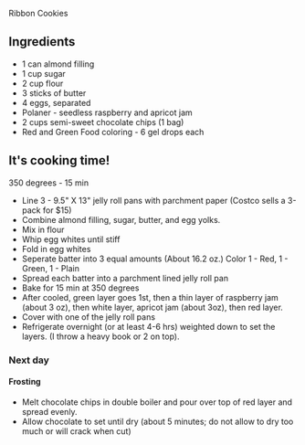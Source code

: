 Ribbon Cookies

## Ingredients
- 1 can almond filling
- 1 cup sugar
- 2 cup flour
- 3 sticks of butter
- 4 eggs, separated
- Polaner - seedless raspberry and apricot jam
- 2 cups semi-sweet chocolate chips (1 bag)
- Red and Green Food coloring - 6 gel drops each

## It's cooking time!
350 degrees - 15 min 

- Line 3 - 9.5" X 13" jelly roll pans with parchment paper (Costco sells a 3-pack for $15)
- Combine almond filling, sugar, butter, and egg yolks. 
- Mix in flour
- Whip egg whites until stiff
- Fold in egg whites
- Seperate batter into 3 equal amounts (About 16.2 oz.) Color 1 - Red, 1 - Green, 1 - Plain
- Spread each batter into a parchment lined jelly roll pan
- Bake for 15 min at 350 degrees
- After cooled, green layer goes 1st, then a thin layer of raspberry jam (about 3 oz), then white layer, apricot jam (about 3oz), then red layer.
- Cover with one of the jelly roll pans
- Refrigerate overnight (or at least 4-6 hrs) weighted down to set the layers. (I throw a heavy book or 2 on top).

### Next day

#### Frosting
- Melt chocolate chips in double boiler and pour over top of red layer and spread evenly. 
- Allow chocolate to set until dry (about 5 minutes; do not allow to dry too much or will crack when cut) 
